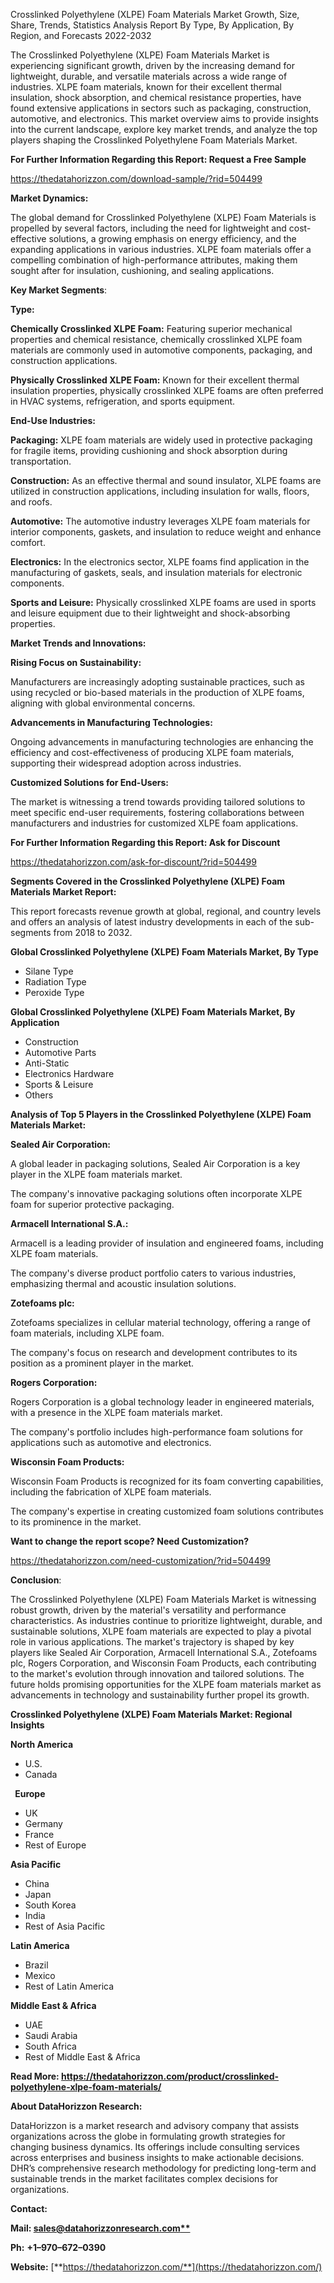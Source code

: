 ﻿Crosslinked Polyethylene (XLPE) Foam Materials  Market Growth, Size, Share, Trends, Statistics Analysis Report By Type, By Application, By Region, and Forecasts 2022-2032

The Crosslinked Polyethylene (XLPE) Foam Materials Market is experiencing significant growth, driven by the increasing demand for lightweight, durable, and versatile materials across a wide range of industries. XLPE foam materials, known for their excellent thermal insulation, shock absorption, and chemical resistance properties, have found extensive applications in sectors such as packaging, construction, automotive, and electronics. This market overview aims to provide insights into the current landscape, explore key market trends, and analyze the top players shaping the Crosslinked Polyethylene Foam Materials Market.

**For Further Information Regarding this Report: Request a Free Sample**

<https://thedatahorizzon.com/download-sample/?rid=504499>

**Market Dynamics:**

The global demand for Crosslinked Polyethylene (XLPE) Foam Materials is propelled by several factors, including the need for lightweight and cost-effective solutions, a growing emphasis on energy efficiency, and the expanding applications in various industries. XLPE foam materials offer a compelling combination of high-performance attributes, making them sought after for insulation, cushioning, and sealing applications.

**Key Market Segments**:

**Type:**

**Chemically Crosslinked XLPE Foam:** Featuring superior mechanical properties and chemical resistance, chemically crosslinked XLPE foam materials are commonly used in automotive components, packaging, and construction applications.

**Physically Crosslinked XLPE Foam:** Known for their excellent thermal insulation properties, physically crosslinked XLPE foams are often preferred in HVAC systems, refrigeration, and sports equipment.

**End-Use Industries:**

**Packaging:** XLPE foam materials are widely used in protective packaging for fragile items, providing cushioning and shock absorption during transportation.

**Construction:** As an effective thermal and sound insulator, XLPE foams are utilized in construction applications, including insulation for walls, floors, and roofs.

**Automotive:** The automotive industry leverages XLPE foam materials for interior components, gaskets, and insulation to reduce weight and enhance comfort.

**Electronics:** In the electronics sector, XLPE foams find application in the manufacturing of gaskets, seals, and insulation materials for electronic components.

**Sports and Leisure:** Physically crosslinked XLPE foams are used in sports and leisure equipment due to their lightweight and shock-absorbing properties.

**Market Trends and Innovations:**

**Rising Focus on Sustainability:**

Manufacturers are increasingly adopting sustainable practices, such as using recycled or bio-based materials in the production of XLPE foams, aligning with global environmental concerns.

**Advancements in Manufacturing Technologies:**

Ongoing advancements in manufacturing technologies are enhancing the efficiency and cost-effectiveness of producing XLPE foam materials, supporting their widespread adoption across industries.

**Customized Solutions for End-Users:**

The market is witnessing a trend towards providing tailored solutions to meet specific end-user requirements, fostering collaborations between manufacturers and industries for customized XLPE foam applications.

**For Further Information Regarding this Report: Ask for Discount**

<https://thedatahorizzon.com/ask-for-discount/?rid=504499>

**Segments Covered in the Crosslinked Polyethylene (XLPE) Foam Materials Market Report:**

This report forecasts revenue growth at global, regional, and country levels and offers an analysis of latest industry developments in each of the sub-segments from 2018 to 2032.

**Global Crosslinked Polyethylene (XLPE) Foam Materials Market, By Type**

- Silane Type
- Radiation Type
- Peroxide Type

**Global Crosslinked Polyethylene (XLPE) Foam Materials Market, By Application**

- Construction
- Automotive Parts
- Anti-Static
- Electronics Hardware
- Sports & Leisure
- Others

**Analysis of Top 5 Players in the Crosslinked Polyethylene (XLPE) Foam Materials Market:**

**Sealed Air Corporation:**

A global leader in packaging solutions, Sealed Air Corporation is a key player in the XLPE foam materials market.

The company's innovative packaging solutions often incorporate XLPE foam for superior protective packaging.

**Armacell International S.A.:**

Armacell is a leading provider of insulation and engineered foams, including XLPE foam materials.

The company's diverse product portfolio caters to various industries, emphasizing thermal and acoustic insulation solutions.

**Zotefoams plc:**

Zotefoams specializes in cellular material technology, offering a range of foam materials, including XLPE foam.

The company's focus on research and development contributes to its position as a prominent player in the market.

**Rogers Corporation:**

Rogers Corporation is a global technology leader in engineered materials, with a presence in the XLPE foam materials market.

The company's portfolio includes high-performance foam solutions for applications such as automotive and electronics.

**Wisconsin Foam Products:**

Wisconsin Foam Products is recognized for its foam converting capabilities, including the fabrication of XLPE foam materials.

The company's expertise in creating customized foam solutions contributes to its prominence in the market.

**Want to change the report scope? Need Customization?**

<https://thedatahorizzon.com/need-customization/?rid=504499>

**Conclusion**:

The Crosslinked Polyethylene (XLPE) Foam Materials Market is witnessing robust growth, driven by the material's versatility and performance characteristics. As industries continue to prioritize lightweight, durable, and sustainable solutions, XLPE foam materials are expected to play a pivotal role in various applications. The market's trajectory is shaped by key players like Sealed Air Corporation, Armacell International S.A., Zotefoams plc, Rogers Corporation, and Wisconsin Foam Products, each contributing to the market's evolution through innovation and tailored solutions. The future holds promising opportunities for the XLPE foam materials market as advancements in technology and sustainability further propel its growth.

**Crosslinked Polyethylene (XLPE) Foam Materials Market: Regional Insights**

**North America**

- U.S.
- Canada

` `**Europe**

- UK
- Germany
- France
- Rest of Europe

**Asia Pacific**

- China
- Japan
- South Korea
- India
- Rest of Asia Pacific

**Latin America**

- Brazil
- Mexico
- Rest of Latin America

**Middle East & Africa**

- UAE
- Saudi Arabia
- South Africa
- Rest of Middle East & Africa

**Read More: <https://thedatahorizzon.com/product/crosslinked-polyethylene-xlpe-foam-materials/>**

**About DataHorizzon Research:**

DataHorizzon is a market research and advisory company that assists organizations across the globe in formulating growth strategies for changing business dynamics. Its offerings include consulting services across enterprises and business insights to make actionable decisions. DHR’s comprehensive research methodology for predicting long-term and sustainable trends in the market facilitates complex decisions for organizations.

**Contact:**

**Mail: [sales@datahorizzonresearch.com**](mailto:sales@datahorizzonresearch.com)**

**Ph:** **+1–970–672–0390**

**Website:** [**https://thedatahorizzon.com/**](https://thedatahorizzon.com/)

